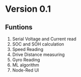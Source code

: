 # Version 0.1

## Funtions
1. Serial Voltage and Current read
2. SOC and SOH calculation
3. Speed Reading
4. Drive Distance measuring
5. Gyro Reading
6. ML algorithm
7. Node-Red UI
